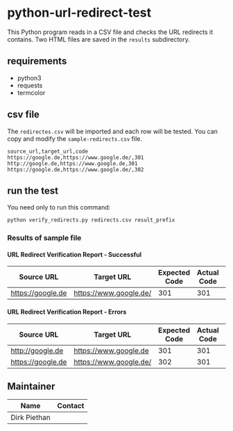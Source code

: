 # python-url-redirect-test

This Python program reads in a CSV file and checks the URL redirects it contains. Two HTML files are saved in
the `results` subdirectory.

## requirements

* python3
* requests
* termcolor

## csv file

The `redirectes.csv` will be imported and each row will be tested. You can copy and modify the `sample-redirects.csv`
file.

```csv
source_url,target_url,code
https://google.de,https://www.google.de/,301
http://google.de,https://www.google.de,301
https://google.de,https://www.google.de/,302
```

## run the test

You need only to run this command:

```python
python verify_redirects.py redirects.csv result_prefix
```

### Results of sample file

#### URL Redirect Verification Report - Successful

| Source URL         | Target URL	            | Expected Code | Actual Code | 	Redirected To         | 	Correct Code | Correct Target | 	Line Number |
|--------------------|------------------------|---------------|-------------|------------------------|---------------|----------------|--------------|
| https://google.de	 | https://www.google.de/ | 	301          | 301         | https://www.google.de/ | 	Yes          | 	Yes           | 	1           |

#### URL Redirect Verification Report - Errors

| Source URL        | Target URL	              | Expected Code | Actual Code | 	Redirected To         | 	Correct Code | Correct Target | 	Line Number |
|-------------------|--------------------------|---------------|-------------|------------------------|---------------|----------------|--------------|
| http://google.de  | 	https://www.google.de	  | 301           | 	301        | 	http://www.google.de/ | 	Yes	         | No	            | 2            |
| https://google.de | 	https://www.google.de/	 | 302           | 	301	       | https://www.google.de/ | 	No	          | Yes            | 	3           |

## Maintainer

| Name         | Contact |
|--------------|---------|
| Dirk Piethan |         | 